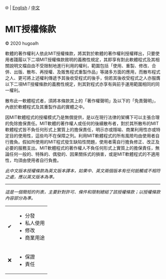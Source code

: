 🌐 | [English](./license.md) / [中文](./license-zhhant.md)

# MIT授權條款

© 2020 hugoalh

軟體的著作權利人依此MIT授權條款，將其對於軟體的著作權利授權釋出，只要使用者踐履以下二項MIT授權條款敘明的義務性規定，其即享有對此軟體程式及其相關說明文檔自由不受限制地進行利用的權利，範圍包括「使用、重製、修改、合併、出版、散布、再授權、及販售程式重製作品」等諸多方面的應用，而散布程式之人、更可將上述權利傳遞予其後收受程式的後手，倘若其後收受程式之人亦服膺以下二項MIT授權條款的義務性規定，則其對程式亦享有與前手運用範圍相同的同一權利。

散布此一軟體程式者，須將本條款其上的「著作權聲明」及以下的「免責聲明」，內嵌於軟體程式及其重製作品的實體之中。

因MIT軟體程式的授權模式乃是無償提供，是以在現行法律的架構下可以主張合理的免除擔保責任。MIT軟體的著作權人或任何的後續散布者，對於其所散布的MIT軟體程式皆不負任何形式上實質上的擔保責任，明示亦或隱喻、商業利用性亦或特定目的使用性，這些均不在保障之列。利用MIT軟體程式的所有風險均由使用者自行擔負。假如所使用的MIT程式發生缺陷性問題，使用者需自行擔負修正、改正及必要的服務支出。MIT軟體程式的著作權人不負任何形式上實質上的擔保責任，無論任何一般的、特殊的、偶發的、因果關係式的損害，或是MIT軟體程式的不適用性，均須由使用者自行負擔。

*此中文版本授權條款為英文版本譯本，如果中、英文兩個版本有任何抵觸或不相符之處，應以英文版本為準。*

---

*這是一個簡短的列表，主要針對許可、條件和限制總結了該授權條款；以授權條款內容部分為準。*

<table>
  <tr>
    <td align="center">✔</td>
    <td><ul>
      <li>分發</li>
      <li>私人使用</li>
      <li>修改</li>
      <li>商業用途</li>
    </ul></td>
  </tr>
  <tr>
    <td align="center">❌</td>
    <td><ul>
      <li>保證</li>
      <li>責任</li>
    </ul></td>
  </tr>
</table>
